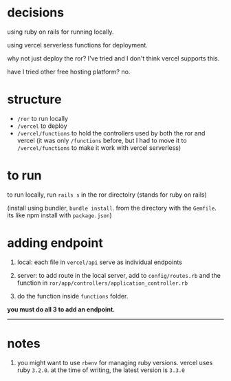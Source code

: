 # decisions

using ruby on rails for running locally.

using vercel serverless functions for deployment.

why not just deploy the ror? I've tried and I don't think vercel supports this.

have I tried other free hosting platform? no.

# structure

- `/ror` to run locally
- `/vercel` to deploy
- `/vercel/functions` to hold the controllers used by both the ror and vercel (it was only `/functions` before, but I had to move it to `/vercel/functions` to make it work with vercel serverless)

# to run

to run locally, run `rails s` in the ror directolry (stands for ruby on rails)

(install using bundler, `bundle install`. from the directory with the `Gemfile`. its like npm install with `package.json`)

# adding endpoint

1. local: each file in `vercel/api` serve as individual endpoints

2. server: to add route in the local server, add to `config/routes.rb` and the function in `ror/app/controllers/application_controller.rb`

3. do the function inside `functions` folder.

**you must do all 3 to add an endpoint.**

---

# notes

1. you might want to use `rbenv` for managing ruby versions. vercel uses ruby `3.2.0`. at the time of writing, the latest version is `3.3.0`
